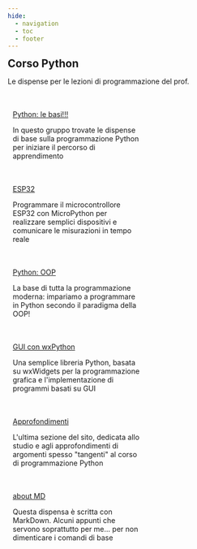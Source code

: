 ```yaml
---
hide:
  - navigation
  - toc
  - footer
---
```

<style>
.w3-row:after,.w3-row:before{content:"";display:table;clear:both}
.w3-half{float:left;width:100%;}
@media (min-width:601px){.w3-half{width:49.99999%}}
</style>

<body>
<!-- style="background: #4051b5; background:linear-gradient(#4051b5 0%, #4051b5 20%, #C4D5F9 100%);"> -->

<!-- xxxxxxxxxxxxxxxxxxxxxxxxxxxxxxxxxxxxxxxxxxxxxxxxxxxxxxxxxxxxxxxxxxxxxxxxxxxxxxx -->
<section class="">

<h1 style="font-weight:bold;margin:0px">Corso Python</h1>
<p>Le dispense per le lezioni di programmazione del prof.</p>

<br>
<br>

</section>

<!-- xxxxxxxxxxxxxxxxxxxxxxxxxxxxxxxxxxxxxxxxxxxxxxxxxxxxxxxxxxxxxxxxxxxxxxxxxxxxxxx -->
<section class="">

<div class="w3-row">

<div class="w3-half" style="padding:0 10px">
<a href="basics/000_first/" class="md-button md-button--primary" style="width:230px">Python: le basi!!!</a>
<p>In questo gruppo trovate le dispense di base sulla programmazione Python per iniziare il percorso
di apprendimento</p>
<br>
<br>
</div>

<div class="w3-half" style="padding:0 10px">
<a href="https://dvjlabs.github.io/esp32_course/" class="md-button" style="width:230px" target="_blank">ESP32</a>
<p>Programmare il microcontrollore ESP32 con MicroPython per realizzare semplici dispositivi e comunicare le misurazioni in tempo reale </p>
<br>
<br>
</div>

<div class="w3-half" style="padding:0 10px">
<a href="OOP/" class="md-button" style="width:230px">Python: OOP</a>
<p>La base di tutta la programmazione moderna: impariamo a programmare in Python secondo il paradigma della OOP!</p>
<br>
<br>
</div>

<div class="w3-half" style="padding:0 10px">
<a href="wx/000_intro/" class="md-button" style="width:230px">GUI con wxPython</a>
<p>Una semplice libreria Python, basata su wxWidgets per la programmazione grafica e l'implementazione di programmi basati su GUI</p>
<br>
<br>
</div>

<div class="w3-half" style="padding:0 10px">
<a href="insights/00_intro/" class="md-button" style="width:230px">Approfondimenti</a>
<p>L'ultima sezione del sito, dedicata allo studio e agli approfondimenti di argomenti spesso "tangenti" al corso di programmazione Python</p>
<br>
<br>
</div>

<div class="w3-half" style="padding:0 10px">
<a href="about/" class="md-button" style="width:230px">about MD</a>
<p>Questa dispensa è scritta con MarkDown. Alcuni appunti che servono soprattutto per me... per non dimenticare i comandi di base</p>
<br>
<br>
</div>

</div>

</section>

</body>

